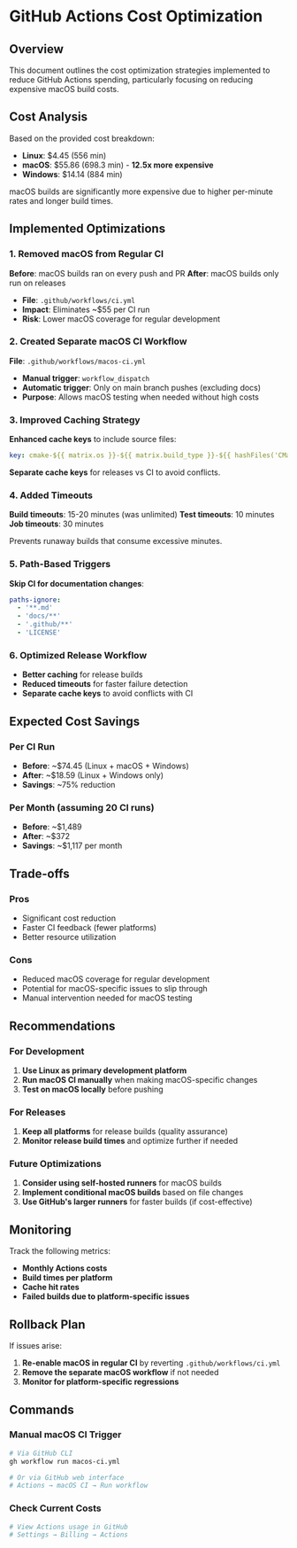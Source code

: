 # GitHub Actions Cost Optimization

## Overview

This document outlines the cost optimization strategies implemented to reduce GitHub Actions spending, particularly focusing on reducing expensive macOS build costs.

## Cost Analysis

Based on the provided cost breakdown:
- **Linux**: $4.45 (556 min)
- **macOS**: $55.86 (698.3 min) - **12.5x more expensive**
- **Windows**: $14.14 (884 min)

macOS builds are significantly more expensive due to higher per-minute rates and longer build times.

## Implemented Optimizations

### 1. Removed macOS from Regular CI

**Before**: macOS builds ran on every push and PR
**After**: macOS builds only run on releases

- **File**: `.github/workflows/ci.yml`
- **Impact**: Eliminates ~$55 per CI run
- **Risk**: Lower macOS coverage for regular development

### 2. Created Separate macOS CI Workflow

**File**: `.github/workflows/macos-ci.yml`

- **Manual trigger**: `workflow_dispatch`
- **Automatic trigger**: Only on main branch pushes (excluding docs)
- **Purpose**: Allows macOS testing when needed without high costs

### 3. Improved Caching Strategy

**Enhanced cache keys** to include source files:
```yaml
key: cmake-${{ matrix.os }}-${{ matrix.build_type }}-${{ hashFiles('CMakeLists.txt', '**/CMakeLists.txt', 'src/**/*', 'include/**/*') }}
```

**Separate cache keys** for releases vs CI to avoid conflicts.

### 4. Added Timeouts

**Build timeouts**: 15-20 minutes (was unlimited)
**Test timeouts**: 10 minutes
**Job timeouts**: 30 minutes

Prevents runaway builds that consume excessive minutes.

### 5. Path-Based Triggers

**Skip CI for documentation changes**:
```yaml
paths-ignore:
  - '**.md'
  - 'docs/**'
  - '.github/**'
  - 'LICENSE'
```

### 6. Optimized Release Workflow

- **Better caching** for release builds
- **Reduced timeouts** for faster failure detection
- **Separate cache keys** to avoid conflicts with CI

## Expected Cost Savings

### Per CI Run
- **Before**: ~$74.45 (Linux + macOS + Windows)
- **After**: ~$18.59 (Linux + Windows only)
- **Savings**: ~75% reduction

### Per Month (assuming 20 CI runs)
- **Before**: ~$1,489
- **After**: ~$372
- **Savings**: ~$1,117 per month

## Trade-offs

### Pros
- Significant cost reduction
- Faster CI feedback (fewer platforms)
- Better resource utilization

### Cons
- Reduced macOS coverage for regular development
- Potential for macOS-specific issues to slip through
- Manual intervention needed for macOS testing

## Recommendations

### For Development
1. **Use Linux as primary development platform**
2. **Run macOS CI manually** when making macOS-specific changes
3. **Test on macOS locally** before pushing

### For Releases
1. **Keep all platforms** for release builds (quality assurance)
2. **Monitor release build times** and optimize further if needed

### Future Optimizations
1. **Consider using self-hosted runners** for macOS builds
2. **Implement conditional macOS builds** based on file changes
3. **Use GitHub's larger runners** for faster builds (if cost-effective)

## Monitoring

Track the following metrics:
- **Monthly Actions costs**
- **Build times per platform**
- **Cache hit rates**
- **Failed builds due to platform-specific issues**

## Rollback Plan

If issues arise:
1. **Re-enable macOS in regular CI** by reverting `.github/workflows/ci.yml`
2. **Remove the separate macOS workflow** if not needed
3. **Monitor for platform-specific regressions**

## Commands

### Manual macOS CI Trigger
```bash
# Via GitHub CLI
gh workflow run macos-ci.yml

# Or via GitHub web interface
# Actions → macOS CI → Run workflow
```

### Check Current Costs
```bash
# View Actions usage in GitHub
# Settings → Billing → Actions
```
